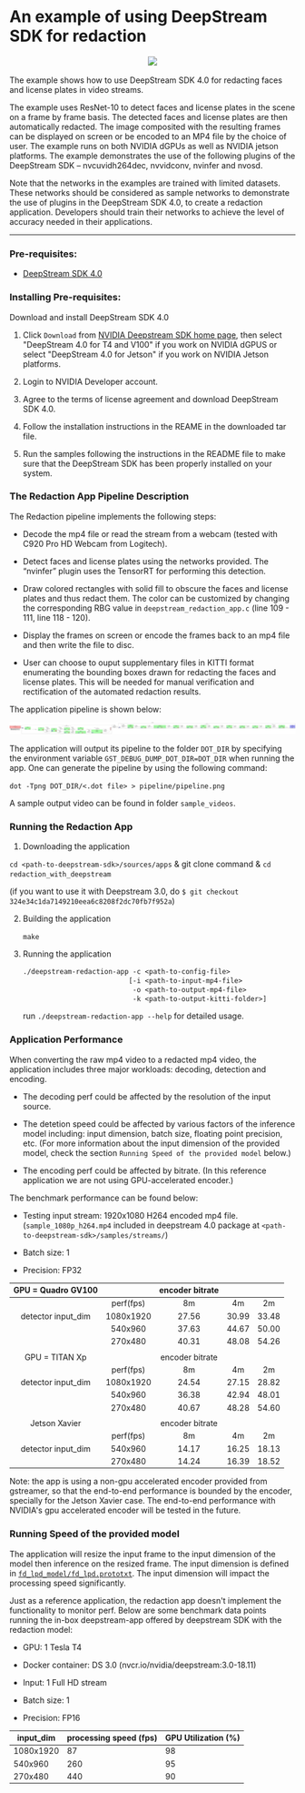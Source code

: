 # An example of using DeepStream SDK for redaction #

<p align="center">
  <img src="images/redaction_teaser_graphics.png">
</p>

The example shows how to use DeepStream SDK 4.0 for redacting faces and license plates in video streams. 

The example uses ResNet-10 to detect faces and license plates in the scene on a frame by frame basis. The detected faces and license plates are then automatically redacted. The image composited with the resulting frames can be displayed on screen or be encoded to an MP4 file by the choice of user. The example runs on both NVIDIA dGPUs as well as NVIDIA jetson platforms. The example demonstrates the use of the following plugins of the DeepStream SDK – nvcuvidh264dec, nvvidconv, nvinfer and nvosd.

Note that the networks in the examples are trained with limited datasets. These networks should be considered as sample networks to demonstrate the use of plugins in the DeepStream SDK 4.0, to create a redaction application. Developers should train their networks to achieve the level of accuracy needed in their applications.

---


### Pre-requisites: ###

- [DeepStream SDK 4.0](https://developer.nvidia.com/deepstream-sdk)

### Installing Pre-requisites: ###

Download and install DeepStream SDK 4.0

1. Click `Download` from [NVIDIA Deepstream SDK home page](https://developer.nvidia.com/deepstream-sdk), then select "DeepStream 4.0 for T4 and V100" if you work on NVIDIA dGPUS or select "DeepStream 4.0 for Jetson" if you work on NVIDIA Jetson platforms. 

2. Login to NVIDIA Developer account.

3. Agree to the terms of license agreement and download DeepStream SDK 4.0.

4. Follow the installation instructions in the REAME in the downloaded tar file.

5. Run the samples following the instructions in the README file to make sure that the DeepStream SDK has been properly installed on your system.

### The Redaction App Pipeline Description ###

The Redaction pipeline implements the following steps:

* Decode the mp4 file or read the stream from a webcam (tested with C920 Pro HD Webcam from Logitech).

* Detect faces and license plates using the networks provided. The “nvinfer” plugin uses the TensorRT for performing this detection. 

* Draw colored rectangles with solid fill to obscure the faces and license plates and thus redact them. The color can be customized by changing the corresponding RBG value in `deepstream_redaction_app.c` (line 109 - 111, line 118 - 120).

* Display the frames on screen or encode the frames back to an mp4 file and then write the file to disc.

* User can choose to ouput supplementary files in KITTI format enumerating the bounding boxes drawn for redacting the faces and license plates. This will be needed for manual verification and rectification of the automated redaction results.

The application pipeline is shown below:

![alt text](images/pipeline-output-to-mp4.png "pipeline")

The application will output its pipeline to the folder `DOT_DIR` by specifying the environment variable `GST_DEBUG_DUMP_DOT_DIR=DOT_DIR` when running the app.
One can generate the pipeline by using the following command:

`dot -Tpng DOT_DIR/<.dot file> > pipeline/pipeline.png`

A sample output video can be found in folder `sample_videos`.

### Running the Redaction App ###

1. Downloading the application

`cd <path-to-deepstream-sdk>/sources/apps` & git clone command & `cd redaction_with_deepstream`

(if you want to use it with Deepstream 3.0, do `$ git checkout 324e34c1da7149210eea6c8208f2dc70fb7f952a`)

2. Building the application

	`make`

3. Running the application

	```
	./deepstream-redaction-app -c <path-to-config-file> 
							  [-i <path-to-input-mp4-file> 
							   -o <path-to-output-mp4-file> 
							   -k <path-to-output-kitti-folder>]
	```

	run `./deepstream-redaction-app --help` for detailed usage.

### Application Performance ###

When converting the raw mp4 video to a redacted mp4 video, the application includes three major workloads: decoding, detection and encoding. 

* The decoding perf could be affected by the resolution of the input source.

* The detetion speed could be affected by various factors of the inference model including: input dimension, batch size, floating point precision, etc. (For more information about the input dimension of the provided model, check the section `Running Speed of the provided model` below.)

* The encoding perf could be affected by bitrate. (In this reference application we are not using GPU-accelerated encoder.)

The benchmark performance can be found below:

* Testing input stream: 1920x1080 H264 encoded mp4 file. (`sample_1080p_h264.mp4` included in deepstream 4.0 package at `<path-to-deepstream-sdk>/samples/streams/`)

* Batch size: 1

* Precision: FP32

| GPU = Quadro GV100 |           | encoder bitrate |       |       |
|:------------------:|:---------:|:---------------:|:-----:|:-----:|
|                    | perf(fps) |        8m       |   4m  |   2m  |
| detector input_dim | 1080x1920 |      27.56      | 30.99 | 33.48 |
|                    |  540x960  |      37.63      | 44.67 | 50.00 |
|                    |  270x480  |      40.31      | 48.08 | 54.26 |
|                    |           |                 |       |       | 
|   GPU = TITAN Xp   |           | encoder bitrate |       |       |
|                    | perf(fps) |        8m       |   4m  |   2m  |
| detector input_dim | 1080x1920 |      24.54      | 27.15 | 28.82 |
|                    |  540x960  |      36.38      | 42.94 | 48.01 |
|                    |  270x480  |      40.67      | 48.28 | 54.60 |
|                    |           |                 |       |       | 
|   Jetson Xavier    |           | encoder bitrate |       |       |
|                    | perf(fps) |        8m       |   4m  |   2m  |
| detector input_dim |  540x960  |      14.17      | 16.25 | 18.13 |
|                    |  270x480  |      14.24      | 16.39 | 18.52 |

Note: the app is using a non-gpu accelerated encoder provided from gstreamer, so that the end-to-end performance is bounded by the encoder, specially for the Jetson Xavier case. The end-to-end performance with NVIDIA's gpu accelerated encoder will be tested in the future.

### Running Speed of the provided model ###

The application will resize the input frame to the input dimension of the model then inference on the resized frame. The input dimension is defined in [`fd_lpd_model/fd_lpd.prototxt`](https://github.com/NVIDIA-AI-IOT/redaction_with_deepstream/blob/master/fd_lpd_model/fd_lpd.prototxt#L25-L26). The input dimension will impact the processing speed significantly. 

Just as a reference application, the redaction app doesn't implement the functionality to monitor perf. Below are some benchmark data points running the in-box deepstream-app offered by deepstream SDK with the redaction model:

* GPU: 1 Tesla T4 

* Docker container: DS 3.0 (nvcr.io/nvidia/deepstream:3.0-18.11)

* Input: 1 Full HD stream

* Batch size: 1

* Precision: FP16

| input_dim | processing speed (fps) | GPU Utilization (%) |
|-----------|------------------------|---------------------|
| 1080x1920 |           87           |          98         |
|  540x960  |           260          |          95         |
|  270x480  |           440          |          90         |

